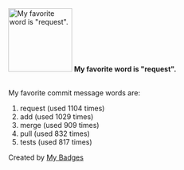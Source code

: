 <img src="https://my-badges.github.io/my-badges/favorite-word.png" alt="My favorite word is &quot;request&quot;." title="My favorite word is &quot;request&quot;." width="128">
<strong>My favorite word is &quot;request&quot;.</strong>
<br><br>

My favorite commit message words are:

1. request (used 1104 times)
2. add (used 1029 times)
3. merge (used 909 times)
4. pull (used 832 times)
5. tests (used 817 times)


Created by <a href="https://github.com/my-badges/my-badges">My Badges</a>